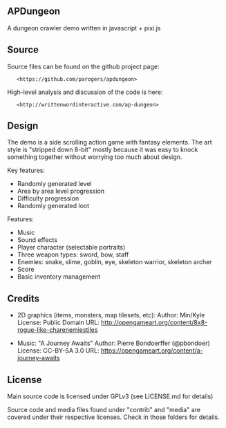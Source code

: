 APDungeon
---------

A dungeon crawler demo written in javascript + pixi.js

Source
------

Source files can be found on the github project page:

       <https://github.com/parogers/apdungeon>

High-level analysis and discussion of the code is here:

       <http://writtenwordinteractive.com/ap-dungeon>

Design
------

The demo is a side scrolling action game with fantasy elements. The art
style is "stripped down 8-bit" mostly because it was easy to knock something 
together without worrying too much about design.

Key features:

* Randomly generated level
* Area by area level progression
* Difficulty progression
* Randomly generated loot

Features:

* Music
* Sound effects
* Player character (selectable portraits)
* Three weapon types: sword, bow, staff
* Enemies: snake, slime, goblin, eye, skeleton warrior, skeleton archer
* Score
* Basic inventory management

Credits
-------

* 2D graphics (items, monsters, map tilesets, etc):
  Author: Min/Kyle
  License: Public Domain
  URL: <http://opengameart.org/content/8x8-rogue-like-charenemiestiles>

* Music: "A Journey Awaits"
  Author: Pierre Bondoerffer (@pbondoer)
  License: CC-BY-SA 3.0
  URL: <https://opengameart.org/content/a-journey-awaits>

License
-------

Main source code is licensed under GPLv3 (see LICENSE.md for details)

Source code and media files found under "contrib" and "media" are covered 
under their respective licenses. Check in those folders for details.
